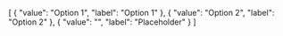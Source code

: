 [
{
  "value": "Option 1",
  "label": "Option 1"
},
{
  "value": "Option 2",
  "label": "Option 2"
},
{
  "value": "",
  "label": "Placeholder"
}
]
